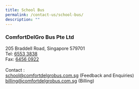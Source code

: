 ```yaml
---
title: School Bus
permalink: /contact-us/school-bus/
description: ""
---
```

### ComfortDelGro Bus Pte Ltd

205 Braddell Road, Singapore 579701
<br>Tel: [6553 3838](tel:65533838)
<br>Fax: [6456 0922](tel:64560922)
<br><br>Contact : <br>
[school@comfortdelgrobus.com.sg](mailto:school@comfortdelgrobus.com.sg) (Feedback and Enquiries)<br>
[billing@comfortdelgrobus.com.sg](mailto:billing@comfortdelgrobus.com.sg) (Billing)